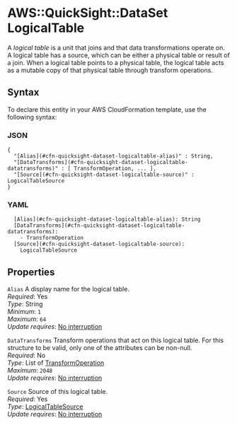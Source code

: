 # AWS::QuickSight::DataSet LogicalTable<a name="aws-properties-quicksight-dataset-logicaltable"></a>

A _logical table_ is a unit that joins and that data transformations operate on\. A logical table has a source, which can be either a physical table or result of a join\. When a logical table points to a physical table, the logical table acts as a mutable copy of that physical table through transform operations\.

## Syntax<a name="aws-properties-quicksight-dataset-logicaltable-syntax"></a>

To declare this entity in your AWS CloudFormation template, use the following syntax:

### JSON<a name="aws-properties-quicksight-dataset-logicaltable-syntax.json"></a>

```
{
  "[Alias](#cfn-quicksight-dataset-logicaltable-alias)" : String,
  "[DataTransforms](#cfn-quicksight-dataset-logicaltable-datatransforms)" : [ TransformOperation, ... ],
  "[Source](#cfn-quicksight-dataset-logicaltable-source)" : LogicalTableSource
}
```

### YAML<a name="aws-properties-quicksight-dataset-logicaltable-syntax.yaml"></a>

```
  [Alias](#cfn-quicksight-dataset-logicaltable-alias): String
  [DataTransforms](#cfn-quicksight-dataset-logicaltable-datatransforms):
    - TransformOperation
  [Source](#cfn-quicksight-dataset-logicaltable-source):
    LogicalTableSource
```

## Properties<a name="aws-properties-quicksight-dataset-logicaltable-properties"></a>

`Alias` <a name="cfn-quicksight-dataset-logicaltable-alias"></a>
A display name for the logical table\.  
_Required_: Yes  
_Type_: String  
_Minimum_: `1`  
_Maximum_: `64`  
_Update requires_: [No interruption](https://docs.aws.amazon.com/AWSCloudFormation/latest/UserGuide/using-cfn-updating-stacks-update-behaviors.html#update-no-interrupt)

`DataTransforms` <a name="cfn-quicksight-dataset-logicaltable-datatransforms"></a>
Transform operations that act on this logical table\. For this structure to be valid, only one of the attributes can be non\-null\.  
_Required_: No  
_Type_: List of [TransformOperation](aws-properties-quicksight-dataset-transformoperation.md)  
_Maximum_: `2048`  
_Update requires_: [No interruption](https://docs.aws.amazon.com/AWSCloudFormation/latest/UserGuide/using-cfn-updating-stacks-update-behaviors.html#update-no-interrupt)

`Source` <a name="cfn-quicksight-dataset-logicaltable-source"></a>
Source of this logical table\.  
_Required_: Yes  
_Type_: [LogicalTableSource](aws-properties-quicksight-dataset-logicaltablesource.md)  
_Update requires_: [No interruption](https://docs.aws.amazon.com/AWSCloudFormation/latest/UserGuide/using-cfn-updating-stacks-update-behaviors.html#update-no-interrupt)
